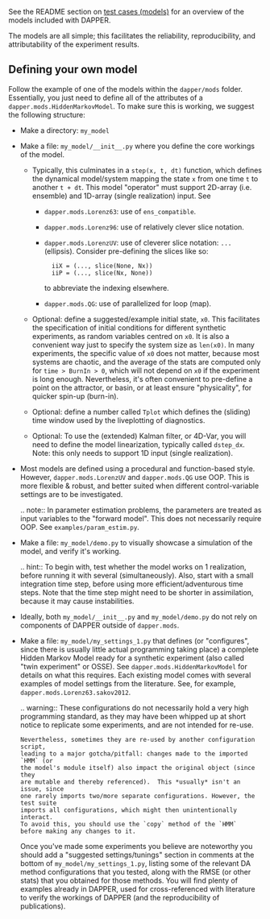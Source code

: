 See the README section on
[test cases (models)](https://github.com/nansencenter/DAPPER#Test-cases-models)
for an overview of the models included with DAPPER.

The models are all simple;
this facilitates the reliability, reproducibility, and attributability
of the experiment results.

## Defining your own model

Follow the example of one of the models within the `dapper/mods` folder.
Essentially, you just need to define all of the attributes of a
`dapper.mods.HiddenMarkovModel`.
To make sure this is working, we suggest the following structure:

- Make a directory: `my_model`

- Make a file: `my_model/__init__.py` where you define the core
  workings of the model.
    - Typically, this culminates in a `step(x, t, dt)` function,
      which defines the dynamical model/system mapping the state `x`
      from one time `t` to another `t + dt`.
      This model "operator" must support
      2D-array (i.e. ensemble) and 1D-array (single realization) input.
      See

        - `dapper.mods.Lorenz63`: use of `ens_compatible`.
        - `dapper.mods.Lorenz96`: use of relatively clever slice notation.
        - `dapper.mods.LorenzUV`: use of cleverer slice notation: `...` (ellipsis).
          Consider pre-defining the slices like so:

                iiX = (..., slice(None, Nx))
                iiP = (..., slice(Nx, None))

            to abbreviate the indexing elsewhere.

        - `dapper.mods.QG`: use of parallelized for loop (map).

    - Optional: define a suggested/example initial state, `x0`.
      This facilitates the specification of initial conditions for different synthetic
      experiments, as random variables centred on `x0`.  It is also a
      convenient way just to specify the system size as `len(x0)`.  In many
      experiments, the specific value of `x0` does not matter, because most
      systems are chaotic, and the average of the stats are computed only for
      `time > BurnIn > 0`, which will not depend on `x0` if the experiment is
      long enough.  Nevertheless, it's often convenient to pre-define a point
      on the attractor, or basin, or at least ensure "physicality", for
      quicker spin-up (burn-in).

    - Optional: define a number called `Tplot` which defines
      the (sliding) time window used by the liveplotting of diagnostics.

    - Optional: To use the (extended) Kalman filter, or 4D-Var,
      you will need to define the model linearization, typically called `dstep_dx`.
      Note: this only needs to support 1D input (single realization).

- Most models are defined using a procedural and function-based style.
  However, `dapper.mods.LorenzUV` and `dapper.mods.QG` use OOP.
  This is more flexible & robust, and better suited when different
  control-variable settings are to be investigated.

    .. note::
        In parameter estimation problems, the parameters are treated as input
        variables to the "forward model". This does not necessarily require
        OOP. See `examples/param_estim.py`.

- Make a file: `my_model/demo.py` to visually showcase
  a simulation of the model, and verify it's working.

    .. hint::
        To begin with, test whether the model works on 1 realization,
        before running it with several (simultaneously).
        Also, start with a small integration time step,
        before using more efficient/adventurous time steps.
        Note that the time step might need to be shorter in assimilation,
        because it may cause instabilities.

- Ideally, both `my_model/__init__.py` and `my_model/demo.py`
  do not rely on components of DAPPER outside of `dapper.mods`.

- Make a file: `my_model/my_settings_1.py` that defines
    (or "configures", since there is usually little actual programming taking place)
    a complete Hidden Markov Model ready for a synthetic experiment
    (also called "twin experiment" or OSSE).
    See `dapper.mods.HiddenMarkovModel` for details on what this requires.
    Each existing model comes with several examples of model settings from the literature.
    See, for example, `dapper.mods.Lorenz63.sakov2012`.

    .. warning::
      These configurations do not necessarily hold a very high programming standard,
      as they may have been whipped up at short notice to replicate some experiments,
      and are not intended for re-use.

      Nevertheless, sometimes they are re-used by another configuration script,
      leading to a major gotcha/pitfall: changes made to the imported `HMM` (or
      the model's module itself) also impact the original object (since they
      are mutable and thereby referenced).  This *usually* isn't an issue, since
      one rarely imports two/more separate configurations. However, the test suite
      imports all configurations, which might then unintentionally interact.
      To avoid this, you should use the `copy` method of the `HMM`
      before making any changes to it.

    Once you've made some experiments you believe are noteworthy you should add a
    "suggested settings/tunings" section in comments at the bottom of
    `my_model/my_settings_1.py`, listing some of the relevant DA method
    configurations that you tested, along with the RMSE (or other stats) that
    you obtained for those methods.  You will find plenty of examples already in
    DAPPER, used for cross-referenced with literature to verify the workings of DAPPER
    (and the reproducibility of publications).
